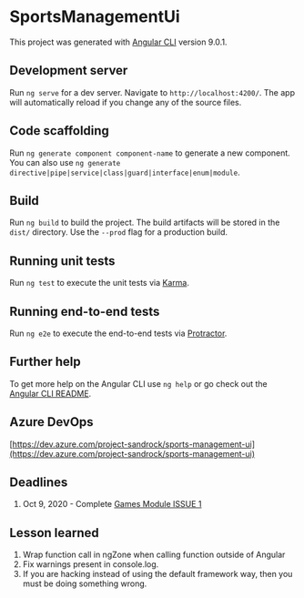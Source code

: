 # SportsManagementUi

This project was generated with [Angular CLI](https://github.com/angular/angular-cli) version 9.0.1.

## Development server

Run `ng serve` for a dev server. Navigate to `http://localhost:4200/`. The app will automatically reload if you change any of the source files.

## Code scaffolding

Run `ng generate component component-name` to generate a new component. You can also use `ng generate directive|pipe|service|class|guard|interface|enum|module`.

## Build

Run `ng build` to build the project. The build artifacts will be stored in the `dist/` directory. Use the `--prod` flag for a production build.

## Running unit tests

Run `ng test` to execute the unit tests via [Karma](https://karma-runner.github.io).

## Running end-to-end tests

Run `ng e2e` to execute the end-to-end tests via [Protractor](http://www.protractortest.org/).

## Further help

To get more help on the Angular CLI use `ng help` or go check out the [Angular CLI README](https://github.com/angular/angular-cli/blob/master/README.md).


## Azure DevOps

[https://dev.azure.com/project-sandrock/sports-management-ui](https://dev.azure.com/project-sandrock/sports-management-ui)


## Deadlines

1. Oct 9, 2020 - Complete [Games Module ISSUE 1](https://dev.azure.com/project-sandrock/sports-management-ui/_workitems/edit/1/)


## Lesson learned

1. Wrap function call in ngZone when calling function outside of Angular
2. Fix warnings present in console.log.
3. If you are hacking instead of using the default framework way, then you must be doing something wrong.
